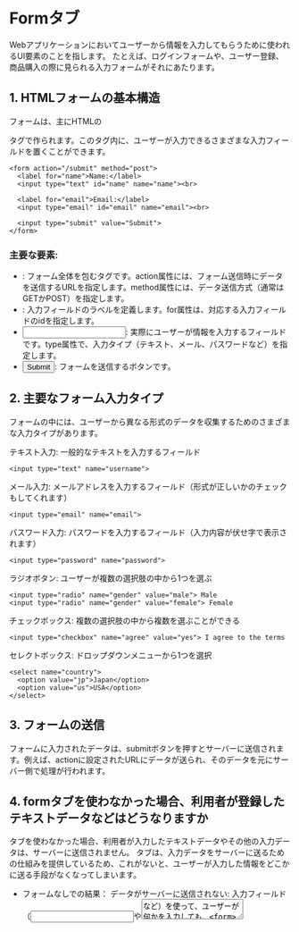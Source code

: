 # Formタブ
Webアプリケーションにおいてユーザーから情報を入力してもらうために使われるUI要素のことを指します。
たとえば、ログインフォームや、ユーザー登録、商品購入の際に見られる入力フォームがそれにあたります。

## 1. HTMLフォームの基本構造
フォームは、主にHTMLの<form>タグで作られます。このタグ内に、ユーザーが入力できるさまざまな入力フィールドを置くことができます。

```
<form action="/submit" method="post">
  <label for="name">Name:</label>
  <input type="text" id="name" name="name"><br>
  
  <label for="email">Email:</label>
  <input type="email" id="email" name="email"><br>
  
  <input type="submit" value="Submit">
</form>
```
### 主要な要素:
- <form>: フォーム全体を包むタグです。action属性には、フォーム送信時にデータを送信するURLを指定します。method属性には、データ送信方式（通常はGETかPOST）を指定します。
- <label>: 入力フィールドのラベルを定義します。for属性は、対応する入力フィールドのidを指定します。
- <input>: 実際にユーザーが情報を入力するフィールドです。type属性で、入力タイプ（テキスト、メール、パスワードなど）を指定します。
- <input type="submit">: フォームを送信するボタンです。
## 2. 主要なフォーム入力タイプ
フォームの中には、ユーザーから異なる形式のデータを収集するためのさまざまな入力タイプがあります。

テキスト入力: 一般的なテキストを入力するフィールド
```
<input type="text" name="username">
```
メール入力: メールアドレスを入力するフィールド（形式が正しいかのチェックもしてくれます）
```
<input type="email" name="email">
```
パスワード入力: パスワードを入力するフィールド（入力内容が伏せ字で表示されます）
```
<input type="password" name="password">
```
ラジオボタン: ユーザーが複数の選択肢の中から1つを選ぶ
```
<input type="radio" name="gender" value="male"> Male
<input type="radio" name="gender" value="female"> Female
```
チェックボックス: 複数の選択肢の中から複数を選ぶことができる
```
<input type="checkbox" name="agree" value="yes"> I agree to the terms
```
セレクトボックス: ドロップダウンメニューから1つを選択
```
<select name="country">
  <option value="jp">Japan</option>
  <option value="us">USA</option>
</select>
```
## 3. フォームの送信
フォームに入力されたデータは、submitボタンを押すとサーバーに送信されます。例えば、actionに設定されたURLにデータが送られ、そのデータを元にサーバー側で処理が行われます。


## 4. formタブを使わなかった場合、利用者が登録したテキストデータなどはどうなりますか
<form>タブを使わなかった場合、利用者が入力したテキストデータやその他の入力データは、サーバーに送信されません。
<form>タブは、入力データをサーバーに送るための仕組みを提供しているため、これがないと、ユーザーが入力した情報をどこかに送る手段がなくなってしまいます。

- フォームなしでの結果：
データがサーバーに送信されない:
入力フィールド（<input>や<textarea>など）を使って、ユーザーが何かを入力しても、<form>タブがないと、データを送信するメカニズムが動作しません。
そのため、データがどこにも送られず、ユーザーのブラウザ内だけにとどまります。

データの処理ができない: 
通常、サーバー側でフォームデータを処理して、データベースに保存したり、画面にフィードバックを表示したりしますが、フォームがなければ、データがサーバーに渡されないため、その処理が行われません。

- 例外的な状況：
JavaScriptを使うことで、<form>タブなしでもデータを送信できる場合がありますが、それでもデータをサーバーに送るには、何らかの手段が必要です。
例えば、fetchやXMLHttpRequestを使って、JavaScriptからサーバーにデータを送信することができます。

```javascript
const data = {
  name: "John",
  email: "john@example.com"
};

fetch('/submit', {
  method: 'POST',
  headers: {
    'Content-Type': 'application/json',
  },
  body: JSON.stringify(data),
})
.then(response => response.json())
.then(data => {
  console.log('Success:', data);
})
.catch((error) => {
  console.error('Error:', error);
});
```
この場合、HTMLのフォームではなくJavaScriptを使って直接データを送信しています。
しかし、初学者にはまずは<form>を使った標準的な方法を理解することが推奨されます。

## まとめ
フォームを使わない場合、ユーザーが入力したデータはサーバーに届かないため、通常のウェブアプリケーションでは適切にデータが処理されません。<form>は、ユーザーの入力をサーバーに送信する基本的な方法です。
